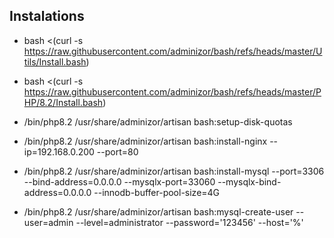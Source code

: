 ## Instalations

- bash <(curl -s https://raw.githubusercontent.com/adminizor/bash/refs/heads/master/Utils/Install.bash)
- bash <(curl -s https://raw.githubusercontent.com/adminizor/bash/refs/heads/master/PHP/8.2/Install.bash)

- /bin/php8.2 /usr/share/adminizor/artisan bash:setup-disk-quotas
- /bin/php8.2 /usr/share/adminizor/artisan bash:install-nginx --ip=192.168.0.200 --port=80
- /bin/php8.2 /usr/share/adminizor/artisan bash:install-mysql --port=3306 --bind-address=0.0.0.0 --mysqlx-port=33060 --mysqlx-bind-address=0.0.0.0 --innodb-buffer-pool-size=4G
- /bin/php8.2 /usr/share/adminizor/artisan bash:mysql-create-user --user=admin --level=administrator --password='123456' --host='%'
